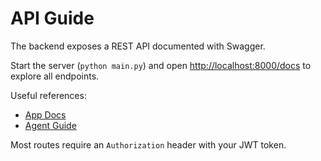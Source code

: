 # API Guide

The backend exposes a REST API documented with Swagger.

Start the server (`python main.py`) and open [http://localhost:8000/docs](http://localhost:8000/docs) to explore all endpoints.

Useful references:
- [App Docs](docs/app_docs.md)
- [Agent Guide](docs/AGENT_GUIDE.md)

Most routes require an `Authorization` header with your JWT token.

